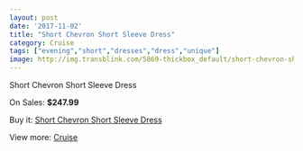 ```yaml
---
layout: post
date: '2017-11-02'
title: "Short Chevron Short Sleeve Dress"
category: Cruise
tags: ["evening","short","dresses","dress","unique"]
image: http://img.transblink.com/5869-thickbox_default/short-chevron-short-sleeve-dress.jpg
---
```

Short Chevron Short Sleeve Dress

On Sales: **$247.99**
<a href="https://www.transblink.com/en/cruise/1912-short-chevron-short-sleeve-dress.html"><amp-img layout="responsive" width="600" height="600" src="//img.transblink.com/5869-thickbox_default/short-chevron-short-sleeve-dress.jpg" alt="Short Chevron Short Sleeve Dress 0" /></a>
<a href="https://www.transblink.com/en/cruise/1912-short-chevron-short-sleeve-dress.html"><amp-img layout="responsive" width="600" height="600" src="//img.transblink.com/5871-thickbox_default/short-chevron-short-sleeve-dress.jpg" alt="Short Chevron Short Sleeve Dress 1" /></a>
<a href="https://www.transblink.com/en/cruise/1912-short-chevron-short-sleeve-dress.html"><amp-img layout="responsive" width="600" height="600" src="//img.transblink.com/5870-thickbox_default/short-chevron-short-sleeve-dress.jpg" alt="Short Chevron Short Sleeve Dress 2" /></a>

Buy it: [Short Chevron Short Sleeve Dress](https://www.transblink.com/en/cruise/1912-short-chevron-short-sleeve-dress.html "Short Chevron Short Sleeve Dress")

View more: [Cruise](https://www.transblink.com/en/5-cruise "Cruise")